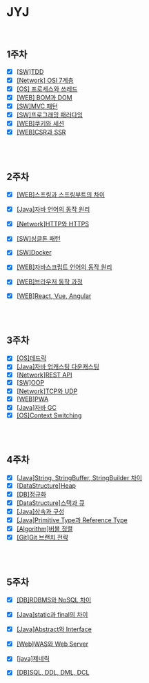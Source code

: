 # JYJ

<br/>

## 1주차

- [x] [[SW]TDD](./TDD.md)
- [x] [[Network] OSI 7계층](./OSI7layer.md)
- [x] [[OS] 프로세스와 쓰레드](./ProcessAndThread.md)
- [x] [[WEB] BOM과 DOM](./BOMandDOM.md)
- [x] [[SW]MVC 패턴](./MVC.md)
- [x] [[SW]프로그래밍 패러다임](./ProgrammingParadigm.md)
- [x] [[WEB]쿠키와 세션](./CookieAndSession.md)
- [x] [[WEB]CSR과 SSR](./CSRandSSR.md)

<br/>

<br/>

## 2주차

- [x] [[WEB]스프링과 스프링부트의 차이](./SpringAndSpringBoot.md)
- [x] [[Java]자바 언어의 동작 원리](./JavaOperation.md)
- [x] [[Network]HTTP와 HTTPS](./HttpAndHttps.md)
- [x] [[SW]싱글톤 패턴](./Singleton.md)
- [x] [[SW]Docker](./Docker.md)
- [x] [[WEB]자바스크립트 언어의 동작 원리](./JsOperation.md)
- [x] [[WEB]브라우저 동작 과정](./BrowserOperation.md)
- [x] [[WEB]React, Vue, Angular](./ReactVueAngular.md)


<br/>

<br/>

## 3주차

- [x] [[OS]데드락](./DeadLock.md)
- [x] [[Java]자바 업캐스팅 다운캐스팅](./JavaCasting.md)
- [x] [[Network]REST API](./RestAPI.md)
- [x] [[SW]OOP](./OOP.md)
- [x] [[Network]TCP와 UDP](./TCPandUDP.md)
- [x] [[WEB]PWA](./PWA.md)
- [x] [[Java]자바 GC](./GC.md)
- [x] [[OS]Context Switching](./ContextSwitching.md)

<br/>

<br/>

## 4주차

- [x] [[Java]String, StringBuffer, StringBuilder 차이](./String.md)
- [x] [[DataStructure]Heap](./Heap.md)
- [x] [[DB]정규화](./Normalization.md)
- [x] [[DataStructure]스택과 큐](./StackAndQueue.md)
- [x] [[Java]상속과 구성](./InheriAndCompo.md)
- [x] [[Java]Primitive Type과 Reference Type](./JavaType.md)
- [x] [[Algorithm]버블 정렬](./BubbleSort.md)
- [x] [[Git]Git 브랜치 전략](./GitBranch.md)

<br/>

<br/>

## 5주차

- [x] [[DB]RDBMS와 NoSQL 차이](./RDBMSandNoSQL.md)
- [x] [[Java]static과 final의 차이](./StaticAndFinal.md)
- [x] [[Java]Abstract와 Interface](./AbstractAndInterface.md)
- [x] [[Web]WAS와 Web Server](./WASandWebServer.md)
- [x] [[java]제네릭](./Generic.md)
- [x] [[DB]SQL, DDL, DML, DCL](./DataLanguage.md)

